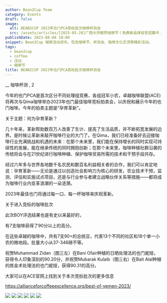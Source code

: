 ```yaml
---
author: Bean2Cup Team
category: Events
draft: false
image:
  alt: BEAN2CUP 2023年也门PCA竞标批次咖啡杯测会
  src: /assets/articles/[2025-05-28]广西大开眼界咖啡节丨免费新品体验官招募中_02.jpg
publishDate: 2023-08-04 10:00
snippet: Bean2Cup 咖啡活动资讯，包含咖啡节、杯测会、咖啡文化交流等精彩活动。
tags:
  - bean2cup
  - coffee
  - 活动
  - 咖啡节
title: BEAN2CUP 2023年也门PCA竞标批次咖啡杯测会
---
```


\_\_ 咖啡杯测 , 2

今年的也门PCA是首次区分不同处理组竞赛，各组冠军小农，卓越咖啡联盟(ACE)将再次与Qima咖啡举办2023年也门最佳咖啡竞标拍卖会，以庆祝和展示今年的也门咖啡。今年的拍卖主题是“孕育革新”。

关于主题：何为孕育革新？

几十年来，革新帮助数百万人改善了生计、提高了生活品质，并不断拓宽发展的边界。是时候让革新来敲开咖啡行业的大门了。在Qima，我们已经准备好去迎接咖啡行业充满挑战和机遇的未来：在那个未来里，我们能在保持增长的同时实现可持续性的发展，能在继承传统的同时拥抱创新；在那个未来里，咖啡种植社群沿袭的传统将会与在21世纪进行咖啡种植、保护咖啡贸易所需的技术和干预手段共存。

经过六年多与世界各地数千名农民和数百名利益相关者的合作，我们可以肯定地说：孕育革新——无论是通过以创造社会影响力为核心的研发，农业技术干预，监测、评估和实施试点项目，还是与行业参与者建立战略伙伴关系等措施——都将成为咖啡行业内变革浪潮的一朵涟漪。

2023年最佳也门将通过每一口、每一杯咖啡来庆祝革新。

关于进入竞标的咖啡批次

此次BOY评选结果也是有史以来最好的，

有7支咖啡获得了90分以上的高分。

在这些卓越的咖啡中，共有7支90+的总统豆，代表13个不同的社区和18个单一小农的微地段。批量大小从37-346磅不等。

祝贺Muhammad
Zidan（图三左）在Bani Ofair种植的日晒处理法的也门妮娅，获得令人印象深刻的90.20分，并祝贺Mubarak Kulaib（图三右）在Bait
Alal种植的炼金术处理法的也门妮娅，获得90.31的高分。

大家可以在ACE官网上找到关于本次竞标批次的更多信息

https://allianceforcoffeeexcellence.org/best-of-yemen-2023/

![](/assets/articles/[2023-08-04]BEAN2CUP2023年也门PCA竞标批次咖啡杯测会_03.jpg)
![](/assets/articles/[2023-08-04]BEAN2CUP2023年也门PCA竞标批次咖啡杯测会_04.jpg)
![](/assets/articles/[2023-08-04]BEAN2CUP2023年也门PCA竞标批次咖啡杯测会_05.jpg)
![](/assets/articles/[2023-08-04]BEAN2CUP2023年也门PCA竞标批次咖啡杯测会_06.jpg)
![](/assets/articles/[2023-08-04]BEAN2CUP2023年也门PCA竞标批次咖啡杯测会_07.jpg)
![](/assets/articles/[2023-08-04]BEAN2CUP2023年也门PCA竞标批次咖啡杯测会_08.jpg)
